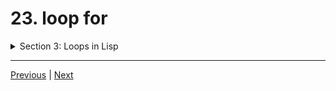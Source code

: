 # 23. loop for

<details>
  <summary> Section 3: Loops in Lisp </summary>

  -   using `clisp`
  ```
  clisp prog.lisp  
  ```

  - [Codebase: 23. loop for](../../codebase/The-Lisp-Programming-Language_Learn-Lisp-basics-in-one-day/S3_Loops-in-Lisp/23_prog.lisp)

</details>


---

[Previous](./22_loop.md) | [Next](./24_functions.md)
